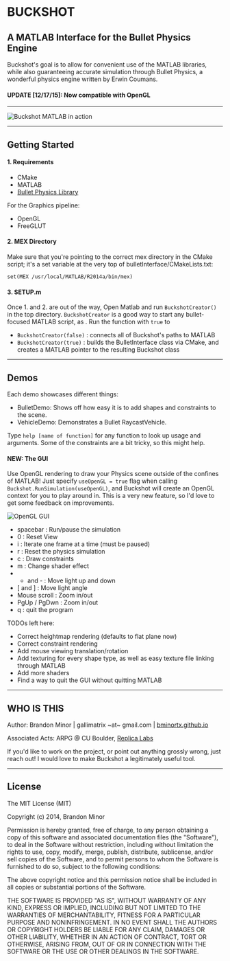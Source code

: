 # BUCKSHOT #

## A MATLAB Interface for the Bullet Physics Engine ##

Buckshot's goal is to allow for convenient use of the MATLAB
libraries, while also guaranteeing accurate simulation through Bullet
Physics, a wonderful physics engine written by Erwin Coumans.

#### UPDATE [12/17/15]: Now compatible with OpenGL ####

- - - - - - - - - - - - 

![Buckshot MATLAB in action](https://j.gifs.com/pYYxW6.gif)

- - - - - - - - -

## Getting Started ##


#### 1. Requirements ####

* CMake
* MATLAB
* [Bullet Physics Library](http://bulletphysics.org/wordpress/)

For the Graphics pipeline:

* OpenGL
* FreeGLUT

#### 2. MEX Directory ####

Make sure that you're pointing to the correct mex directory in the
CMake script; it's a set variable at the very top of
bulletInterface/CMakeLists.txt:

`set(MEX /usr/local/MATLAB/R2014a/bin/mex)`

#### 3. SETUP.m ####

Once 1. and 2. are out of the way, Open Matlab and run
`BuckshotCreator()` in the top directory. `BuckshotCreator` is a good
way to start any bullet-focused MATLAB script, as . Run the function
with `true` to
- `BuckshotCreator(false)` : connects all of Buckshot's paths to
  MATLAB
- `BuckshotCreator(true)` : builds the BulletInterface class via
  CMake, and creates a MATLAB pointer to the resulting Buckshot class

- - - - - - - - -

## Demos ##

Each demo showcases different things:

- BulletDemo: Shows off how easy it is to add shapes and constraints
  to the scene.
- VehicleDemo: Demonstrates a Bullet RaycastVehicle.

Type `help [name of function]` for any function to look up usage and
arguments. Some of the constraints are a bit tricky, so this might
help.

#### NEW: The GUI ####

Use OpenGL rendering to draw your Physics scene outside of the
confines of MATLAB! Just specify `useOpenGL = true` flag when calling
`Buckshot.RunSimulation(useOpenGL)`, and Buckshot will create an
OpenGL context for you to play around in. This is a very new feature,
so I'd love to get some feedback on improvements.

![OpenGL GUI](https://j.gifs.com/qxxykr.gif)

- spacebar : Run/pause the simulation
- 0 : Reset View
- i : Iterate one frame at a time (must be paused)
- r : Reset the physics simulation
- c : Draw constraints
- m : Change shader effect
- + and - : Move light up and down
- [ and ] : Move light angle
- Mouse scroll : Zoom in/out
- PgUp / PgDwn : Zoom in/out
- q : quit the program

TODOs left here:

* Correct heightmap rendering (defaults to flat plane now)
* Correct constraint rendering
* Add mouse viewing translation/rotation
* Add texturing for every shape type, as well as easy texture file
  linking through MATLAB
* Add more shaders
* Find a way to quit the GUI without quitting MATLAB

- - - - - - - - -

## WHO IS THIS ##

Author: Brandon Minor | gallimatrix ~at~ gmail.com |
[bminortx.github.io](http://bminortx.github.io)

Associated Acts: ARPG @ CU Boulder,
[Replica Labs](http://www.replicalabs.com)

If you'd like to work on the project, or point out anything grossly
wrong, just reach out! I would love to make Buckshot a legitimately
useful tool.

- - - - - - - - -

## License ##

The MIT License (MIT)

Copyright (c) 2014, Brandon Minor

Permission is hereby granted, free of charge, to any person obtaining
a copy of this software and associated documentation files (the
"Software"), to deal in the Software without restriction, including
without limitation the rights to use, copy, modify, merge, publish,
distribute, sublicense, and/or sell copies of the Software, and to
permit persons to whom the Software is furnished to do so, subject to
the following conditions:

The above copyright notice and this permission notice shall be
included in all copies or substantial portions of the Software.

THE SOFTWARE IS PROVIDED "AS IS", WITHOUT WARRANTY OF ANY KIND,
EXPRESS OR IMPLIED, INCLUDING BUT NOT LIMITED TO THE WARRANTIES OF
MERCHANTABILITY, FITNESS FOR A PARTICULAR PURPOSE AND
NONINFRINGEMENT. IN NO EVENT SHALL THE AUTHORS OR COPYRIGHT HOLDERS BE
LIABLE FOR ANY CLAIM, DAMAGES OR OTHER LIABILITY, WHETHER IN AN ACTION
OF CONTRACT, TORT OR OTHERWISE, ARISING FROM, OUT OF OR IN CONNECTION
WITH THE SOFTWARE OR THE USE OR OTHER DEALINGS IN THE SOFTWARE.
